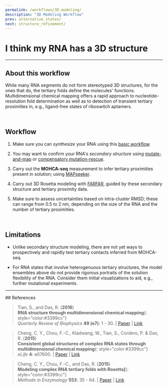 ```yaml
---
permalink: /workflows/3D_modeling/
description: "3D Modeling Workflow"
prev: alternative_states/
next: structure_refinement/
---
```


# I think my RNA has a 3D structure

<hr/>

## About this workflow

While many RNA segments do not form stereotyped 3D structures, for the ones that do, the tertiary folds define the molecules' functions. Multidimensional chemical mapping offers a rapid approach to nucleotide-resolution fold determination as well as to detection of transient tertiary proximities in, e.g., ligand-free states of riboswitch aptamers.

<br/>

## Workflow

1. Make sure you can *synthesize* your RNA using this [basic workflow](/workflows/from_scratch/).

2. You may want to confirm your RNA's *secondary structure* using [mutate-and-map](/workflows/2d_modeling/) or [compensatory mutation-rescue](/workflows/mutation_rescue/). 

3. Carry out the **MOHCA-seq** measurement to infer tertiary proximities present in solution; using [MAPseeker](/MAPseeker/).

4. Carry out 3D Rosetta modeling with [FARFAR](/RNAdenovo/), guided by these secondary structure and tertiary proximity data.

5. Make sure to assess uncertainties based on intra-cluster RMSD; these can range from 0.5 to 2 nm, depending on the size of the RNA and the number of tertiary proximities.

<br/>

## Limitations

+ Unlike secondary structure modeling, there are not yet ways to prospectively and rapidly test tertiary contacts inferred from MOHCA-seq.

+ For RNA states that involve heterogenuous tertiary structures, the model ensembles above do not provide rigorous portraits of the solution flexibility of the RNA. Consider them initial visualizations to aid, e.g., further mutational experiments. 

<hr/>
## References

>Tian, S., and Das, R. (**2016**)<br/>
>**RNA structure through multidimensional chemical mapping**{: style="color:#3399cc"}<br/>
>*Quarterly Review of Biophysics* **49 (e7)**: 1 - 30. | [Paper](https://daslab.stanford.edu/site_data/pub_pdf/2016_Tian_QRB.pdf) | [Link](http://journals.cambridge.org/action/displayAbstract?fromPage=online&aid=10242118&fulltextType=RV&fileId=S0033583516000020)

>Cheng, C. Y., Chou, F.-C., Kladwang, W., Tian, S., Cordero, P. & Das, R. (**2015**) <br/>
>**Consistent global structures of complex RNA states through multidimensional chemical mapping**{: style="color:#3399cc"}<br/>
>*eLife* **4**: e07600. | [Paper](https://daslab.stanford.edu/site_data/pub_pdf/2015_Cheng_eLife.pdf) | [Link](http://elifesciences.org/content/4/e07600)

>Cheng, C. Y., Chou, F.-C., and Das, R. (**2015**) <br/> 
>**Modeling complex RNA tertiary folds with Rosetta]**{: style="color:#3399cc"}<br/>
>*Methods in Enzymology* **553**: 35 - 64. | [Paper](https://daslab.stanford.edu/site_data/pub_pdf/2015_Cheng_MethEnzym.pdf) | [Link](http://www.sciencedirect.com/science/article/pii/S0076687914000524)

